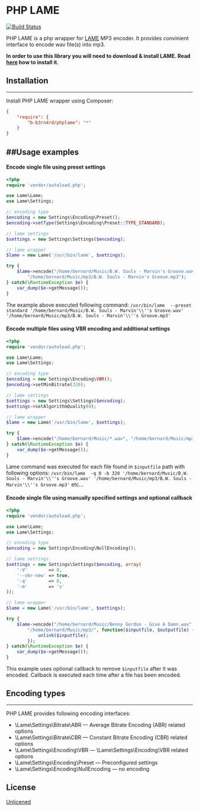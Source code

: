 PHP LAME 
=========
[![Build Status](https://travis-ci.org/b-b3rn4rd/phplame.svg?branch=master)](https://travis-ci.org/b-b3rn4rd/phplame)

PHP LAME is a php wrapper for [LAME][1] MP3 encoder. It provides convinient interface to encode wav file(s) into mp3.

**In order to use this library you will need to download & install LAME. Read [here][2] how to install it.** 
  
## Installation
--------
Install PHP LAME wrapper using Composer:
```json
{
    "require": {
        "b-b3rn4rd/phplame": "*"
    }
}
```

##Usage examples
-----------

#### Encode single file using preset settings
```php
<?php
require 'vendor/autoload.php';

use Lame\Lame;
use Lame\Settings;

// encoding type
$encoding = new Settings\Encoding\Preset();
$encoding->setType(Settings\Encoding\Preset::TYPE_STANDARD);

// lame settings
$settings = new Settings\Settings($encoding);

// lame wrapper
$lame = new Lame('/usr/bin/lame', $settings);

try {
    $lame->encode("/home/bernard/Music/B.W. Souls - Marvin's Groove.wav", 
        "/home/bernard/Music/mp3/B.W. Souls - Marvin's Groove.mp3");
} catch(\RuntimeException $e) {
    var_dump($e->getMessage());
} 
```
The example above executed following command: `/usr/bin/lame  --preset standard '/home/bernard/Music/B.W. Souls - Marvin'\\''s Groove.wav' '/home/bernard/Music/mp3/B.W. Souls - Marvin'\\''s Groove.mp3'`

#### Encode multiple files using VBR encoding and additional settings
```php
<?php
require 'vendor/autoload.php';

use Lame\Lame;
use Lame\Settings;

// encoding type
$encoding = new Settings\Encoding\VBR();
$encoding->setMinBitrate(320);

// lame settings
$settings = new Settings\Settings($encoding);
$settings->setAlgorithmQuality(0);

// lame wrapper
$lame = new Lame('/usr/bin/lame', $settings);

try {
    $lame->encode("/home/bernard/Music/*.wav", "/home/bernard/Music/mp3/");
} catch(\RuntimeException $e) {
    var_dump($e->getMessage());
} 
```
Lame command was executed for each file found in `$inputfile` path with following options: `/usr/bin/lame  -q 0 -b 320 '/home/bernard/Music/B.W. Souls - Marvin'\\''s Groove.wav' '/home/bernard/Music/mp3/B.W. Souls - Marvin'\\''s Groove.mp3'` etc...
#### Encode single file using manually specified settings and optional callback
```php
<?php
require 'vendor/autoload.php';

use Lame\Lame;
use Lame\Settings;

// encoding type
$encoding = new Settings\Encoding\NullEncoding();

// lame settings
$settings = new Settings\Settings($encoding, array(
    '-V'        => 0,
    '--vbr-new' => true,
    '-q'        => 0,
    '-m'        => 's'
));

// lame wrapper
$lame = new Lame('/usr/bin/lame', $settings);

try {
    $lame->encode("/home/bernard/Music/Benny Gordon - Give A Damn.wav", 
        "/home/bernard/Music/mp3/", function($inputfile, $outputfile) {
            unlink($inputfile);
        });
} catch(\RuntimeException $e) {
    var_dump($e->getMessage());
} 
```
This example uses optional callback to remove `$inputfile` after it was encoded. Callback is executed each time after a file has been encoded.

## Encoding types
--------------

PHP LAME provides following encoding interfaces:
- \Lame\Settings\Bitrate\ABR &mdash; Average Bitrate Encoding (ABR) related options
- \Lame\Settings\Bitrate\CBR &mdash; Constant Bitrate Encoding (CBR) related options
- \Lame\Settings\Encoding\VBR &mdash; \Lame\Settings\Encoding\VBR related options
- \Lame\Settings\Encoding\Preset &mdash; Preconfigured settings
- \Lame\Settings\Encoding\NullEncoding &mdash; no encoding

License
----

[Unlicened][3]


[1]:http://lame.sourceforge.net/about.php
[2]:http://wiki.audacityteam.org/wiki/Lame_Installation#GNU.2FLinux.2FUnix_instructions
[3]:http://unlicense.org/UNLICENSE
